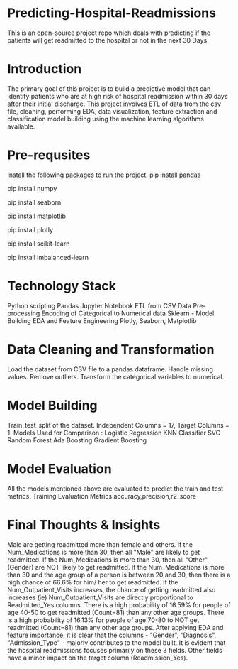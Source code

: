 # Predicting-Hospital-Readmissions
This is an open-source project repo which deals with predicting if the patients will get readmitted to the hospital or not in the next 30 Days.
# Introduction
The primary goal of this project is to build a predictive model that can identify patients who are at high risk of hospital readmission within 30 days after their initial discharge.
This project involves ETL of data from the csv file, cleaning, performing EDA, data visualization, feature extraction and classification model building using the machine learning algorithms available.
# Pre-requsites
Install the following packages to run the project.
pip install pandas

pip install numpy 

pip install seaborn 

pip install matplotlib 

pip install plotly 

pip install scikit-learn 

pip install imbalanced-learn 
# Technology Stack
Python scripting
Pandas
Jupyter Notebook
ETL from CSV
Data Pre-processing
Encoding of Categorical to Numerical data
Sklearn - Model Building
EDA and Feature Engineering
Plotly, Seaborn, Matplotlib
# Data Cleaning and Transformation
Load the dataset from CSV file to a pandas dataframe.
Handle missing values.
Remove outliers.
Transform the categorical variables to numerical.
# Model Building
Train_test_split of the dataset. Independent Columns = 17, Target Columns = 1.
Models Used for Comparison :
Logistic Regression
KNN Classifier
SVC
Random Forest
Ada Boosting
Gradient Boosting
# Model Evaluation
All the models mentioned above are evaluated to predict the train and test metrics.
Training Evaluation Metrics
accuracy,precision,r2_score
# Final Thoughts & Insights
Male are getting readmitted more than female and others.
If the Num_Medications is more than 30, then all "Male" are likely to get readmitted.
If the Num_Medications is more than 30, then all "Other"(Gender) are NOT likely to get readmitted.
If the Num_Medications is more than 30 and the age group of a person is between 20 and 30, then there is a high chance of 66.6% for him/ her to get readmitted.
If the Num_Outpatient_Visits increases, the chance of getting readmitted also increases (ie) Num_Outpatient_Visits are directly proportional to Readmitted_Yes columns.
There is a high probability of 16.59% for people of age 40-50 to get readmitted (Count=81) than any other age groups.
There is a high probability of 16.13% for people of age 70-80 to NOT get readmitted (Count=81) than any other age groups.
After applying EDA and feature importance, it is clear that the columns - "Gender", "Diagnosis", "Admission_Type" - majorly contributes to the model built.
It is evident that the hospital readmissions focuses primarily on these 3 fields. Other fields have a minor impact on the target column (Readmission_Yes).
